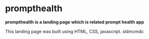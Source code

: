 # prompthealth

**prompthealth is a landing page which is related prompt health app**

This landing page was built using HTML, CSS, javascript.
sldmcmdc

